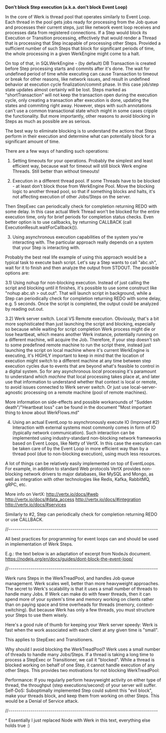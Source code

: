 **Don't block Step execution (a.k.a. don't block Event Loop)**

In the core of Werk is thread pool that operates similarly to Event Loop.
Each thread in the pool gets jobs ready for processing from the Job queue and processes their current steps, just like network event loop receives and processes data from registered connections.
If a Step would block its Execution or Transition processing, effectively that would render a Thread that is processing that Step incapable of processing other Steps.
Provided a sufficient number of such Steps that block for significant periods of time, the whole processing in a given WerkEngine might come to a halt.

On top of that, in SQLWerkEngine - (by default) DB Transaction is created before Step processing starts and commits after it's done. The wait for undefined period of time while executing can cause Transaction to timeout or break for other reasons, like network issues, and result in undefined behavior at execution cycle finalization/commit phase. In this case job/step state updates almost certainly will be lost.
Steps marked as "shortTransaction" will not keep the transaction open during the execution cycle, only creating a transaction after execution is done, updating the states and commiting right away.
However, steps with such annotations can't use a common transactional state which might in some cases cripple the functionality.
But more importantly, other reasons to avoid blocking in Steps as much as possible are as serious.

The best way to eliminate blocking is to understand the actions that Steps perform in their execution and determine what can potentially block for a significant amount of time.

There are a few ways of handling such operations:

1) Setting timeouts for your operations.
Probably the simplest and least efficient way, because wait for timeout will still block Werk engine Threads.
Still better than without timeouts!

2) Execution in a different thread pool.
If some Threads have to be blocked - at least don't block those from WerkEngine Pool.
Move the blocking logic to another thread pool, so that if something blocks and halts, it's not affecting execution of other Jobs/Steps on the server.

Then StepExec can periodically check for completion returning REDO with some delay. In this case actual Werk Thread won't be blocked for the entire execution time, only for brief periods for completion status checks.
Even better option is to use callbacks, by returning CALLBACK (call ExecutionResult.waitForCallback()).

3) Using asynchronous execution capabilities of the system you're interacting with.
The particular approach really depends on a system that your Step is interacting with.

Probably the best real life example of using this approach would be a typical task to execute bash script.
Let's say a Step wants to call "abc.sh", wait for it to finish and then analyze the output from STDOUT.
The possible options are:

3.1) Using nohup for non-blocking execution.
Instead of just calling the script and blocking until it finishes, it's possible to use some construct like "nohup abc.sh > out.out".
That will launch script in background, while a Step can periodically check for completion returning REDO with some delay, e.g. 5 seconds.
Once the script is completed, the output could be analyzed by reading out.out.

3.2) Werk server switch. Local VS Remote execution.
Obviously, that's a bit more sophisticated than just launching the script and blocking, especially so because while waiting for script completion Werk process might die or lose heartbeat, which means another Werk instance, potentially running on a different machine, will acquire the Job.
Therefore, if your step doesn't ssh to some predefined remote machine to run the script there, instead just launching the script on local machine where it's current WerkEngine is executing, it's HIGHLY important to keep in mind that the location of execution might switch to a different machine at any time between step execution cycles due to events that are beyond what's feasible to control in a digital system.
So for any asynchronous _local_ processing it's paramount to understand which _machine_ that local processing takes place at, and later use that information to understand whether that context is local or remote, to avoid issues connected to Werk server switch.
Or just use local-server-agnostic processing on a remote machine (pool of remote machines).

More information on side-effects and possible workarounds of "Sudden death"/"Heartbeat loss" can be found in the document "Most important thing to know about WerkFlows.md"

4) Using an actual EventLoop to asynchronously execute IO (Improved #2)
Interaction with external systems most commonly comes in form of IO (typically network communication).
Such interaction can be implemented using industry-standard non-blocking network frameworks based on Event Loops, like Netty of VertX.
In this case the execution can be taken care of by the Event Loop in more efficient way than by a thread pool (due to non-blocking execution), using much less resources.

A lot of things can be relatively easily implemented on top of EventLoops. For example, in addition to standard Web protocols VertX provides non-blocking network drivers to major databases, like MySQL and Mongo, as well as integration with other technologies like Redis, Kafka, RabbitMQ, gRPC, etc. 

More info on VertX:
http://vertx.io/docs/#web
http://vertx.io/docs/#data_access
http://vertx.io/docs/#integration
http://vertx.io/docs/#services

Similarly to #2, Step can periodically check for completion returning REDO or use CALLBACK.

//--------------------------------------------------------------------------- 

All best practices for programming for event loops can and should be used in implementation of Werk Steps.

E.g.: the text below is an adaptation of excerpt from NodeJs document.
https://nodejs.org/en/docs/guides/dont-block-the-event-loop/ 

//--------------------------------------------------------------------------- 

Werk runs Steps in the WerkTreadPool, and handles Job queue management. Werk scales well, better than more heavyweight approaches. The secret to Werk's scalability is that it uses a small number of threads to handle many Jobs. If Werk can make do with fewer threads, then it can spend more of your system's time and memory working on clients rather than on paying space and time overheads for threads (memory, context-switching). But because Werk has only a few threads, you must structure your Steps to use them wisely.

Here's a good rule of thumb for keeping your Werk server speedy: Werk is fast when the work associated with each client at any given time is "small".

This applies to StepExec and Transitioners.

Why should I avoid blocking the WerkTreadPool?
Werk uses a small number of threads to handle many Jobs/Steps.
If a thread is taking a long time to process a StepExec or Transitioner, we call it "blocked". While a thread is blocked working on behalf of one Step, it cannot handle execution of any other Steps. This provides two motivations for not blocking WerkTreadPool:

Performance: If you regularly perform heavyweight activity on either type of thread, the throughput (step executions/second) of your server will suffer.
Self-DoS: Suboptimally implemented Step could submit this "evil block", make your threads block, and keep them from working on other Steps. This would be a Denial of Service attack.

//--------------------------------------------------------------------------- 

^
Essentially I just replaced Node with Werk in this text, everything else holds true :)
